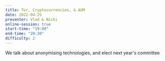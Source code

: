 ```yaml
---
title: Tor, Cryptocurrencies, & AGM
date: 2022-04-25
presenter: Vlad & Nicki
online-session: true
start-time: "19:00"
end-time: "20:30"
difficulty: 2
---
```


We talk about anonymising technologies, and elect next year's committee